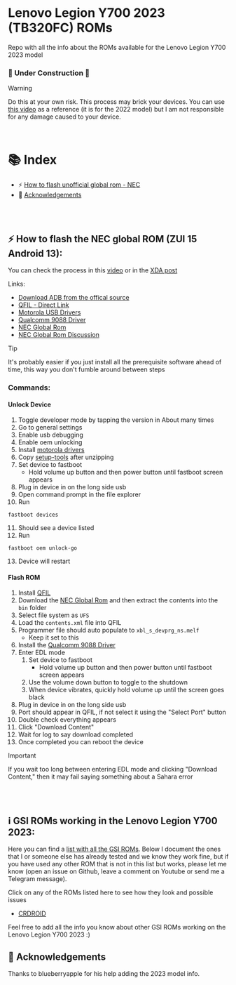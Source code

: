 # Lenovo Legion Y700 2023 (TB320FC) ROMs

Repo with all the info about the ROMs available for the Lenovo Legion Y700 2023 model

### 🚧 Under Construction 🚧

> [!WARNING]
> Do this at your own risk. This process may brick your devices. You can use [this video](https://www.youtube.com/watch?v=VaCjtUDoqXA) as a reference (it is for the 2022 model) but I am not responsible for any damage caused to your device.

</br>

# 📚 Index

- ⚡ [How to flash unofficial global rom - NEC](#global-rom)
- 🚀 [Acknowledgements](#acknowledgements)

<br>
<br>

## ⚡ How to flash the NEC global ROM (ZUI 15 Android 13): <a name=global-rom></a>

You can check the process in this [video](https://www.youtube.com/watch?v=VaCjtUDoqXA) or in the [XDA post](https://xdaforums.com/t/guide-unbrick-lenovo-y700-tablet.4509297/)

Links:

- [Download ADB from the offical source](https://developer.android.com/studio/releases/platform-tools?hl=es-419)
- [QFIL - Direct Link](https://qpsttool.com/qpst-tool-v2-7-496)
- [Motorola USB Drivers](https://en-us.support.motorola.com/app/answers/detail/a_id/88481/)
- [Qualcomm 9088 Driver](https://androiddatahost.com/nbyn6)
- [NEC Global Rom](https://mirrors.lolinet.com/firmware/nec/NEC_Lavie_Tab_9QHD1/)
- [NEC Global Rom Discussion](https://xdaforums.com/t/y700-2023-nec-lavie-tab-9qhd1.4642255/)

> [!TIP]
> It's probably easier if you just install all the prerequisite software ahead of time, this way you don't fumble around between steps

### Commands:

#### Unlock Device

1. Toggle developer mode by tapping the version in About many times
2. Go to general settings
3. Enable usb debugging
4. Enable oem unlocking
5. Install [motorola drivers](https://en-us.support.motorola.com/app/answers/detail/a_id/88481/)
6. Copy [setup-tools](https://developer.android.com/studio/releases/platform-tools?hl=es-419) after unzipping
7. Set device to fastboot
   - Hold volume up button and then power button until fastboot screen appears
8. Plug in device in on the long side usb
9. Open command prompt in the file explorer
10. Run
```
fastboot devices
```
11. Should see a device listed
12. Run
```
fastboot oem unlock-go
```
13. Device will restart

#### Flash ROM

1. Install [QFIL](https://qpsttool.com/qpst-tool-v2-7-496)
1. Download the [NEC Global Rom](https://mirrors.lolinet.com/firmware/nec/NEC_Lavie_Tab_9QHD1/) and then extract the contents into the `bin` folder
1. Select file system as `UFS`
1. Load the `contents.xml` file into QFIL
1. Programmer file should auto populate to `xbl_s_devprg_ns.melf`
   - Keep it set to this
1. Install the [Qualcomm 9088 Driver](https://androiddatahost.com/nbyn6)
1. Enter EDL mode
   1. Set device to fastboot
      - Hold volume up button and then power button until fastboot screen appears
   1. Use the volume down button to toggle to the shutdown
   1. When device vibrates, quickly hold volume up until the screen goes black
1. Plug in device in on the long side usb
1. Port should appear in QFIL, if not select it using the "Select Port" button
1. Double check everything appears
1. Click "Download Content"
1. Wait for log to say download completed
1. Once completed you can reboot the device

> [!IMPORTANT]
> If you wait too long between entering EDL mode and clicking "Download Content," then it may fail saying something about a Sahara error

<br>
<br>

## ℹ️ GSI ROMs working in the Lenovo Legion Y700 2023: <a name=info></a>

Here you can find a [list with all the GSI ROMs](https://github.com/phhusson/treble_experimentations/wiki/Generic-System-Image-%28GSI%29-list). Below I document the ones that I or someone else has already tested and we know they work fine, but if you have used any other ROM that is not in this list but works, please let me know (open an issue on Github, leave a comment on Youtube or send me a Telegram message). 

Click on any of the ROMs listed here to see how they look and possible issues
* [CRDROID](/2023/roms/crdroid.md)

Feel free to add all the info you know about other GSI ROMs working on the Lenovo Legion Y700 2023 :)


## 🚀 Acknowledgements <a name=acknowledgements></a>

Thanks to blueberryapple for his help adding the 2023 model info.
